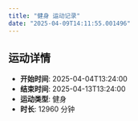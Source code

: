 ```yaml
---
title: "健身 运动记录"
date: "2025-04-09T14:11:55.001496"
---
```

## 运动详情
- **开始时间**: 2025-04-04T13:24:00
- **结束时间**: 2025-04-13T13:24:00
- **运动类型**: 健身
- **时长**: 12960 分钟
